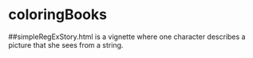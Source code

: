 # coloringBooks

##simpleRegExStory.html
is a vignette where one character describes a picture that she sees from a string.
